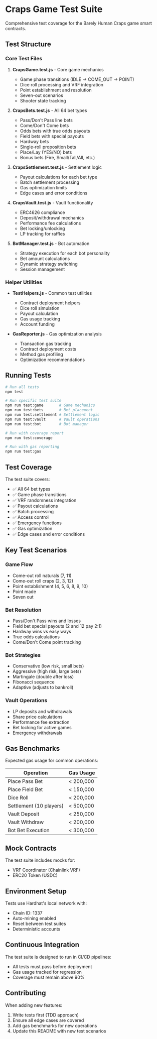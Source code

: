 # Craps Game Test Suite

Comprehensive test coverage for the Barely Human Craps game smart contracts.

## Test Structure

### Core Test Files

1. **CrapsGame.test.js** - Core game mechanics
   - Game phase transitions (IDLE -> COME_OUT -> POINT)
   - Dice roll processing and VRF integration
   - Point establishment and resolution
   - Seven-out scenarios
   - Shooter state tracking

2. **CrapsBets.test.js** - All 64 bet types
   - Pass/Don't Pass line bets
   - Come/Don't Come bets
   - Odds bets with true odds payouts
   - Field bets with special payouts
   - Hardway bets
   - Single-roll proposition bets
   - Place/Lay (YES/NO) bets
   - Bonus bets (Fire, Small/Tall/All, etc.)

3. **CrapsSettlement.test.js** - Settlement logic
   - Payout calculations for each bet type
   - Batch settlement processing
   - Gas optimization limits
   - Edge cases and error conditions

4. **CrapsVault.test.js** - Vault functionality
   - ERC4626 compliance
   - Deposit/withdrawal mechanics
   - Performance fee calculations
   - Bet locking/unlocking
   - LP tracking for raffles

5. **BotManager.test.js** - Bot automation
   - Strategy execution for each bot personality
   - Bet amount calculations
   - Dynamic strategy switching
   - Session management

### Helper Utilities

- **TestHelpers.js** - Common test utilities
  - Contract deployment helpers
  - Dice roll simulation
  - Payout calculation
  - Gas usage tracking
  - Account funding

- **GasReporter.js** - Gas optimization analysis
  - Transaction gas tracking
  - Contract deployment costs
  - Method gas profiling
  - Optimization recommendations

## Running Tests

```bash
# Run all tests
npm test

# Run specific test suite
npm run test:game       # Game mechanics
npm run test:bets       # Bet placement
npm run test:settlement # Settlement logic
npm run test:vault      # Vault operations
npm run test:bot        # Bot manager

# Run with coverage report
npm run test:coverage

# Run with gas reporting
npm run test:gas
```

## Test Coverage

The test suite covers:

- ✅ All 64 bet types
- ✅ Game phase transitions
- ✅ VRF randomness integration
- ✅ Payout calculations
- ✅ Batch processing
- ✅ Access control
- ✅ Emergency functions
- ✅ Gas optimization
- ✅ Edge cases and error conditions

## Key Test Scenarios

### Game Flow
- Come-out roll naturals (7, 11)
- Come-out roll craps (2, 3, 12)
- Point establishment (4, 5, 6, 8, 9, 10)
- Point made
- Seven out

### Bet Resolution
- Pass/Don't Pass wins and losses
- Field bet special payouts (2 and 12 pay 2:1)
- Hardway wins vs easy ways
- True odds calculations
- Come/Don't Come point tracking

### Bot Strategies
- Conservative (low risk, small bets)
- Aggressive (high risk, large bets)
- Martingale (double after loss)
- Fibonacci sequence
- Adaptive (adjusts to bankroll)

### Vault Operations
- LP deposits and withdrawals
- Share price calculations
- Performance fee extraction
- Bet locking for active games
- Emergency withdrawals

## Gas Benchmarks

Expected gas usage for common operations:

| Operation | Gas Usage |
|-----------|-----------|
| Place Pass Bet | < 200,000 |
| Place Field Bet | < 150,000 |
| Dice Roll | < 200,000 |
| Settlement (10 players) | < 500,000 |
| Vault Deposit | < 250,000 |
| Vault Withdraw | < 200,000 |
| Bot Bet Execution | < 300,000 |

## Mock Contracts

The test suite includes mocks for:
- VRF Coordinator (Chainlink VRF)
- ERC20 Token (USDC)

## Environment Setup

Tests use Hardhat's local network with:
- Chain ID: 1337
- Auto-mining enabled
- Reset between test suites
- Deterministic accounts

## Continuous Integration

The test suite is designed to run in CI/CD pipelines:
- All tests must pass before deployment
- Gas usage tracked for regression
- Coverage must remain above 90%

## Contributing

When adding new features:
1. Write tests first (TDD approach)
2. Ensure all edge cases are covered
3. Add gas benchmarks for new operations
4. Update this README with new test scenarios